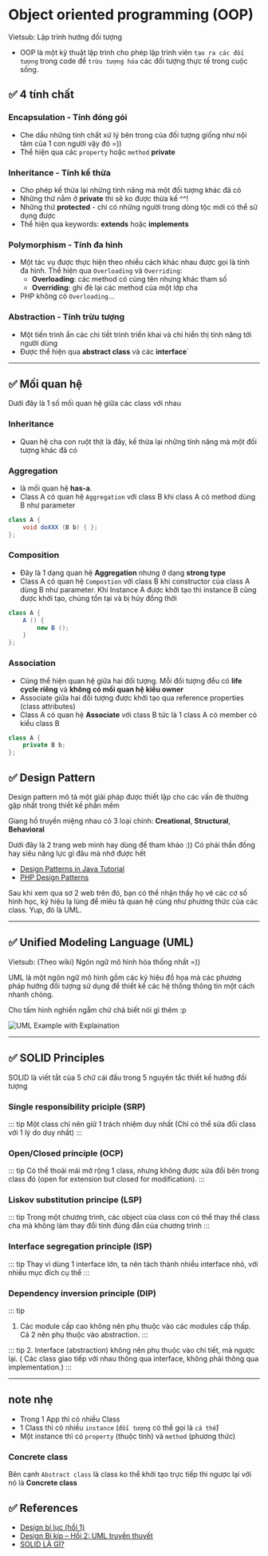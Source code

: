 # Object oriented programming (OOP)
Vietsub: Lập trình hướng đối tượng 

- OOP là một kỹ thuật lập trình cho phép lập trình viên `tạo ra các đối tượng` trong code để `trừu tượng hóa` các đối tượng thực tế trong cuộc sống.


## ✅ 4 tính chất 

### Encapsulation - Tính đóng gói
- Che dấu những tính chất xử lý bên trong của đối tượng giống như nội tâm của 1 con người vậy đó =))
- Thể hiện qua các `property` hoặc `method` **private**

### Inheritance - Tính kế thừa
- Cho phép kế thừa lại những tính năng mà một đối tượng khác đã có 
- Những thứ nằm ở **private** thì sẽ ko được thừa kế ^^!
- Những thứ **protected** - chỉ có những người trong dòng tộc mới có thể sử dụng được 
- Thể hiện qua keywords: **extends** hoặc **implements**


### Polymorphism - Tính đa hình
- Một tác vụ được thực hiện theo nhiều cách khác nhau được gọi là tính đa hình. Thể hiện qua `Overloading` và `Overriding`:
    - **Overloading**: các method có cùng tên nhưng khác tham số
    - **Overriding**: ghi đè lại các method của một lớp cha 
- PHP không có `Overloading`... 

### Abstraction - Tính trừu tượng
- Một tiến trình ẩn các chi tiết trình triển khai và chỉ hiển thị tính năng tới người dùng
- Được thể hiện qua **abstract class** và các **interface**`

---

## ✅ Mối quan hệ

Dưới đây là 1 số mối quan hệ giữa các class với nhau

### Inheritance
- Quan hệ cha con ruột thịt là đây, kế thừa lại những tính năng mà một đối tượng khác đã có

### Aggregation 
- là mối quan hệ **has-a**. 
- Class A có quan hệ `Aggregation` với class B khi class A có method dùng B như parameter

```java
class A {
    void doXXX (B b) { };
};
```

### Composition
- Đây là 1 dạng quan hệ **Aggregation** nhưng ở dạng **strong type**
- Class A có quan hệ `Compostion` với class B khi constructor của class A dùng B như parameter. Khi Instance A được khởi tạo thì instance B cũng được khởi tạo, chúng tồn tại và bị hủy đồng thời

```java
class A {
    A () {
        new B ();
    }
};
```


### Association
- Cũng thể hiện quan hệ giữa hai đối tượng. Mỗi đối tượng đểu có **life cycle riêng** và  **không có mối quan hệ kiểu owner**
- Associate giữa hai đối tượng được khởi tạo qua reference properties (class attributes)
- Class A có quan hệ **Associate** với class B tức là 1 class A có member có kiểu class B

```java
class A {
    private B b;
};
```


## ✅ Design Pattern
Design pattern mô tả một giải pháp được thiết lập cho các vấn đè thường gặp nhất trong thiết kế phần mềm

Giang hồ truyền miệng nhau có 3 loại chính: **Creational**,  **Structural**,  **Behavioral**


Dưới đây là 2 trang web mình hay dùng để tham khảo :)) Có phải thần đồng hay siêu năng lực gì đâu mà nhớ được hết 

- [Design Patterns in Java Tutorial](https://www.tutorialspoint.com/design_pattern/index.htm)
- [PHP Design Patterns](https://designpatternsphp.readthedocs.io/en/latest/README.html)

Sau khi xem qua sơ 2 web trên đó, bạn có thể nhận thấy họ vẽ các cơ số hình học, ký hiệu lạ lùng để miêu tả quan hệ cũng như phương thức của các class. Yup, đó là UML. 

---

## ✅ Unified Modeling Language (UML)
Vietsub: (Theo wiki) Ngôn ngữ mô hình hóa thống nhất =)) 

UML là một ngôn ngữ mô hình gồm các ký hiệu đồ họa mà các phương pháp hướng đối tượng sử dụng để thiết kế các hệ thống thông tin một cách nhanh chóng.

Cho tấm hình nghiền ngẫm chứ chả biết nói gì thêm :p

![UML Example with Explaination](@/images/uml-example.png)

---


## ✅ SOLID Principles

SOLID là viết tắt của 5 chữ cái đầu trong 5 nguyên tắc thiết kế hướng đối tượng

### Single responsibility priciple (SRP)
::: tip
Một class chỉ nên giữ 1 trách nhiệm duy nhất 
(Chỉ có thể sửa đổi class với 1 lý do duy nhất)
:::

### Open/Closed principle (OCP)
::: tip
Có thể thoải mái mở rộng 1 class, nhưng không được sửa đổi bên trong class đó
(open for extension but closed for modification).
:::

### Liskov substitution principe (LSP)
::: tip
Trong một chương trình, các object của class con có thể thay thế class cha mà không làm thay đổi tính đúng đắn của chương trình
:::

### Interface segregation principle (ISP)
::: tip
Thay vì dùng 1 interface lớn, ta nên tách thành nhiều interface nhỏ, với nhiều mục đích cụ thể
:::

### Dependency inversion principle (DIP)

::: tip
1. Các module cấp cao không nên phụ thuộc vào các modules cấp thấp. Cả 2 nên phụ thuộc vào abstraction.
:::

::: tip
2. Interface (abstraction) không nên phụ thuộc vào chi tiết, mà ngược lại. ( Các class giao tiếp với nhau thông qua interface, không phải thông qua implementation.)
:::

---

## note nhẹ

- Trong 1 App thì có nhiều Class 
- 1 Class thì có nhiều `instance` (`đối tượng` có thể gọi là `cá thể`)
- Một instance thì có `property` (thuộc tính) và `method` (phương thức)

### Concrete class
Bên cạnh `Abstract class` là class ko thể khởi tạo trực tiếp thì ngược lại với nó là **Concrete class**


## ✅ References 

- [Design bí lục (hồi 1)](http://www.giaosucan.com/2016/10/design-bi-luc-hoi-1.html)
- [Design Bí kíp – Hồi 2: UML truyền thuyết](http://www.giaosucan.com/2016/11/design-bi-kip-hoi-2-uml-truyen-thuyet.html)
- [SOLID LÀ GÌ?](https://toidicodedao.com/2015/03/24/solid-la-gi-ap-dung-cac-nguyen-ly-solid-de-tro-thanh-lap-trinh-vien-code-cung/)
